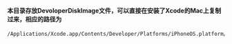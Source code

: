 #### 本目录存放DevoloperDiskImage文件，可以直接在安装了Xcode的Mac上复制过来，相应的路径为

```
/Applications/Xcode.app/Contents/Developer/Platforms/iPhoneOS.platform/DeviceSupport
```
